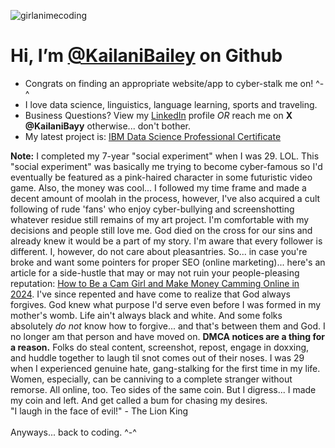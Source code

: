![girlanimecoding](https://github.com/KailaniBailey/KailaniBailey/assets/158431578/885aff2c-0cf8-4cc8-80b6-ce4d9abe6352)
# Hi, I’m [@KailaniBailey](https://github.com/KailaniBailey) on Github
-  Congrats on finding an appropriate website/app to cyber-stalk me on! ^-^
-  I love data science, linguistics, language learning, sports and traveling.
-  Business Questions? View my [LinkedIn](https://www.linkedin.com/in/kailanibayy) profile *OR* reach me on **X @KailaniBayy** otherwise... don't bother.
-  My latest project is: [IBM Data Science Professional Certificate](https://github.com/KailaniBailey/IBM-Data-Science-Professional-Certificate)

**Note:** I completed my 7-year "social experiment" when I was 29. LOL. This "social experiment" was basically me trying to become cyber-famous so I'd eventually be featured as a pink-haired character in some futuristic video game. Also, the money was cool... I followed my time frame and made a decent amount of moolah in the process, however, I've also acquired a cult following of rude 'fans' who enjoy cyber-bullying and screenshotting whatever residue still remains of my art project. I'm comfortable with my decisions and people still love me. God died on the cross for our sins and already knew it would be a part of my story. I'm aware that every follower is different. I, however, do not care about pleasantries. So... in case you're broke and want some pointers for proper SEO (online marketing)... here's an article for a side-hustle that may or may not ruin your people-pleasing reputation: [How to Be a Cam Girl and Make Money Camming Online in 2024](https://washingtoncitypaper.com/article/565642/cam-girl/). I've since repented and have come to realize that God always forgives. God knew what purpose I'd serve even before I was formed in my mother's womb. Life ain't always black and white. And some folks absolutely *do not* know how to forgive... and that's between them and God. I no longer am that person and have moved on. **DMCA notices are a thing for a reason.** Folks do steal content, screenshot, repost, engage in doxxing, and huddle together to laugh til snot comes out of their noses. I was 29 when I experienced genuine hate, gang-stalking for the first time in my life. Women, especially, can be canniving to a complete stranger without remorse. All online, too. Teo sides of the same coin. But I digress... I made my coin and left. And get called a bum for chasing my desires. <br>
"I laugh in the face of evil!" - The Lion King <br>
<br>
Anyways... back to coding. ^-^
<!---
KailaniBailey/KailaniBailey is a ✨ special ✨ repository because its `README.md` (this file) appears on your GitHub profile.
You can click the Preview link to take a look at your changes.
--->
